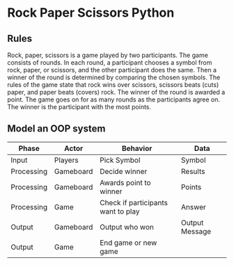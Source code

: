 # Rock Paper Scissors Python

## Rules
Rock, paper, scissors is a game played by two participants.
The game consists of rounds. In each round, a participant chooses a symbol from rock, paper, or scissors, and the other participant does the same. 
Then a winner of the round is determined by comparing the chosen symbols. The rules of the game state that rock wins over scissors, scissors beats (cuts) paper, and paper beats (covers) rock. 
The winner of the round is awarded a point. The game goes on for as many rounds as the participants agree on. The winner is the participant with the most points.

## Model an OOP system

| Phase | Actor | Behavior | Data |
|-------|-------|----------|------|
| Input | Players | Pick Symbol | Symbol |
| Processing | Gameboard | Decide winner | Results |
| Processing | Gameboard | Awards point to winner | Points |
| Processing | Game | Check if participants want to play | Answer |
| Output | Gameboard | Output who won | Output Message  |
| Output | Game | End game or new game |  |
